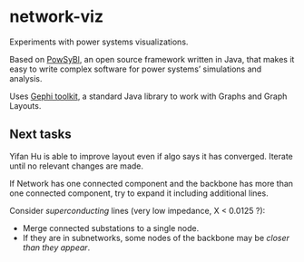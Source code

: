 # network-viz

Experiments with power systems visualizations.

Based on [PowSyBl](https://www.powsybl.org), an open source framework written in Java, that makes it easy to write complex software for power systems’ simulations and analysis.

Uses [Gephi toolkit](https://gephi.org/toolkit/), a standard Java library to work with Graphs and Graph Layouts.

## Next tasks

Yifan Hu is able to improve layout even if algo says it has converged. Iterate until no relevant changes are made.

If Network has one connected component and the backbone has more than one connected component, try to expand it including additional lines.

Consider _superconducting_ lines (very low impedance, X < 0.0125 ?):
 * Merge connected substations to a single node.
 * If they are in subnetworks, some nodes of the backbone may be _closer than they appear_.
